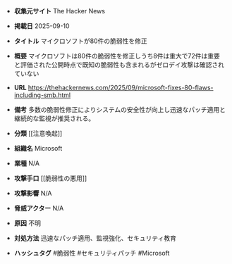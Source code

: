 - **収集元サイト**
The Hacker News

- **掲載日**
2025-09-10

- **タイトル**
マイクロソフトが80件の脆弱性を修正

- **概要**
マイクロソフトは80件の脆弱性を修正しうち8件は重大で72件は重要と評価された公開時点で既知の脆弱性も含まれるがゼロデイ攻撃は確認されていない

- **URL**
https://thehackernews.com/2025/09/microsoft-fixes-80-flaws-including-smb.html

- **備考**
多数の脆弱性修正によりシステムの安全性が向上し迅速なパッチ適用と継続的な監視が推奨される。

- **分類**
[[注意喚起]]

- **組織名**
Microsoft

- **業種**
N/A

- **攻撃手口**
[[脆弱性の悪用]]

- **攻撃影響**
N/A

- **脅威アクター**
N/A

- **原因**
不明

- **対処方法**
迅速なパッチ適用、監視強化、セキュリティ教育

- **ハッシュタグ**
#脆弱性 #セキュリティパッチ #Microsoft
